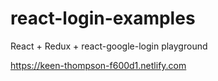 # react-login-examples
React + Redux + react-google-login playground

https://keen-thompson-f600d1.netlify.com
